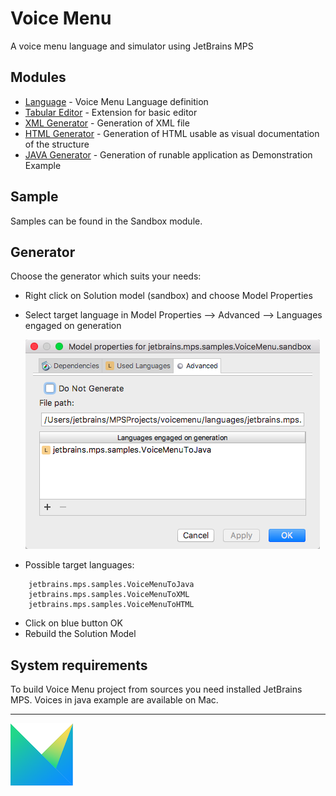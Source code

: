 # Voice Menu

A voice menu language and simulator using JetBrains MPS


Modules
-------

* [Language](https://github.com/vaclav/voicemenu/tree/master/languages/jetbrains.mps.samples.VoiceMenu) - Voice Menu Language definition
* [Tabular Editor](https://github.com/vaclav/voicemenu/tree/master/languages/jetbrains.mps.samples.VoiceMenuTabularEditor) - Extension for basic editor
* [XML Generator](https://github.com/vaclav/voicemenu/tree/master/languages/jetbrains.mps.samples.VoiceMenuToXML) - Generation of XML file
* [HTML Generator](https://github.com/vaclav/voicemenu/tree/master/languages/jetbrains.mps.samples.VoiceMenuToHTML_2) - Generation of HTML usable as visual documentation of the structure
* [JAVA Generator](https://github.com/vaclav/voicemenu/tree/master/languages/jetbrains.mps.samples.VoiceMenuToJava) - Generation of runable application as Demonstration Example

Sample
------
Samples can be found in the Sandbox module.

Generator
---------

Choose the generator which suits your needs:

* Right click on Solution model (sandbox) and choose Model Properties
* Select target language in Model Properties --> Advanced --> Languages engaged on generation 


   [![sandbox_menu](extras/sandbox_menu.png)](https://www.jetbrains.com/mps/)
   
   
* Possible target languages:      
```
    jetbrains.mps.samples.VoiceMenuToJava
    jetbrains.mps.samples.VoiceMenuToXML
    jetbrains.mps.samples.VoiceMenuToHTML
```
* Click on blue button OK
* Rebuild the Solution Model


System requirements
-------------------

To build Voice Menu project from sources you need installed JetBrains MPS. Voices in java example are available on Mac.

----------

[![Icon_MPS](extras/logo_MPS.png)](https://www.jetbrains.com/mps/)
